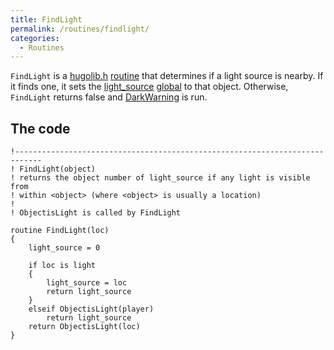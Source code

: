 ```yaml
---
title: FindLight
permalink: /routines/findlight/
categories: 
  - Routines
---
```


`FindLight` is a [hugolib.h](/library/hugolib.h/)
[routine](/routines/) that determines if a light source is
nearby. If it finds one, it sets the
[light_source](/globals/light_source/) [global](/basics/global/) to
that object. Otherwise, `FindLight` returns false and
[DarkWarning](/guts/darkwarning/) is run.

## The code

    !----------------------------------------------------------------------------
    ! FindLight(object)
    ! returns the object number of light_source if any light is visible from
    ! within <object> (where <object> is usually a location)
    !
    ! ObjectisLight is called by FindLight

    routine FindLight(loc)
    {
        light_source = 0

        if loc is light
        {
            light_source = loc
            return light_source
        }
        elseif ObjectisLight(player)
            return light_source
        return ObjectisLight(loc)
    }
